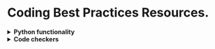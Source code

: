 # Coding Best Practices Resources.

<details><summary><b>Python functionality</b></summary>
<p>

Link | Comments |
--- | --- |
[PEP 0 - Python Enhancement Proposals](https://peps.python.org/)                 | Lists all Python Enhancement Proposals (PEPs)                          |
[PEP 8 – Style Guide for Python Code](https://peps.python.org/pep-0008/)         | Coding conventions for the Python code.                                |
[PEP 257 – Docstring Conventions](https://peps.python.org/pep-0257/)             | Semantics and conventions associated with Python docstrings.           |
[PEP 258 – Docutils Design Specification](https://peps.python.org/pep-0258/)     | Design issues and implementation details for Docutils.                 |
[PEP 484 – Type Hints](https://peps.python.org/pep-0484/)                        | Annotations.                                                           |
[typing — Support for type hints](https://docs.python.org/3/library/typing.html) | Annotations.                                                           |
[Python Tips: All](https://book.pythontips.com/en/latest/index.html)             | Lists all Python tips.                                                 |
[Python Tips: Decorators](https://book.pythontips.com/en/latest/decorators.html) | Functions which modify the functionality of other functions.           |
[Python Tips: Exceptions](https://book.pythontips.com/en/latest/exceptions.html) |                                                                        |
  
</p>
</details>


<details><summary><b>Code checkers</b></summary>
<p>

Link | Comments |
--- | --- |
[pylint](https://pypi.org/project/pylint/)              | A Python static code analysis tool.                                                             |
[pyflakes](https://pypi.org/project/pyflakes/)          | Checks Python code for errors by parsing the source file instead of importing it.               |
[pycodestyle](https://pypi.org/project/pycodestyle/)    | Checks Python code against some of the style conventions in PEP 8.                              |
[flake8](https://pypi.org/project/flake8/)              | Glues together `pycodestyle`, `pyflakes`, `mccabe` to check the style/quality of Python code.   |
[pre-commit](https://pre-commit.com/)                   | Managing and Maintaining Multi-Language Pre-commit Hooks.                                       |
  
</p>
</details>
